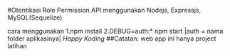 #Otentikasi Role Permission API menggunakan Nodejs, Expressjs, MySQL(Sequelize)

cara menggunakan
1.npm install
2.DEBUG=auth:* npm start
 |auth = nama folder aplikasinya|
 *Happy Koding*
 ##Catatan: web app ini hanya project latihan
